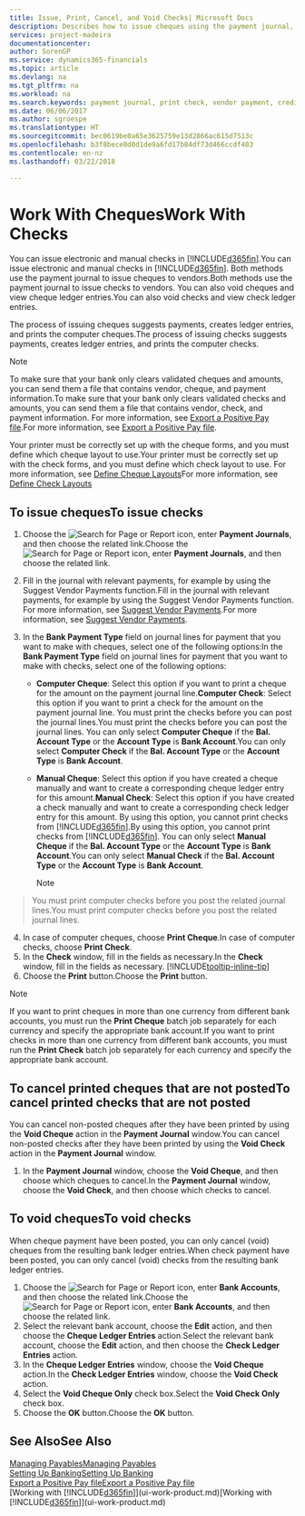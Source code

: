 ```yaml
---
title: Issue, Print, Cancel, and Void Checks| Microsoft Docs
description: Describes how to issue cheques using the payment journal, print cheques, and void or view cheque ledger entries in Finance and Operations, Business edition.
services: project-madeira
documentationcenter: 
author: SorenGP
ms.service: dynamics365-financials
ms.topic: article
ms.devlang: na
ms.tgt_pltfrm: na
ms.workload: na
ms.search.keywords: payment journal, print check, vendor payment, creditor, debt, balance due, AP
ms.date: 06/06/2017
ms.author: sgroespe
ms.translationtype: HT
ms.sourcegitcommit: bec0619be0a65e3625759e13d2866ac615d7513c
ms.openlocfilehash: b3f8bece0d0d1de9a6fd17b84df73d466ccdf403
ms.contentlocale: en-nz
ms.lasthandoff: 03/22/2018

---
```

# <a name="work-with-checks"></a><span data-ttu-id="f4585-103">Work With Cheques</span><span class="sxs-lookup"><span data-stu-id="f4585-103">Work With Checks</span></span>
<span data-ttu-id="f4585-104">You can issue electronic and manual checks in [!INCLUDE[d365fin](includes/d365fin_md.md)].</span><span class="sxs-lookup"><span data-stu-id="f4585-104">You can issue electronic and manual checks in [!INCLUDE[d365fin](includes/d365fin_md.md)].</span></span> <span data-ttu-id="f4585-105">Both methods use the payment journal to issue cheques to vendors.</span><span class="sxs-lookup"><span data-stu-id="f4585-105">Both methods use the payment journal to issue checks to vendors.</span></span> <span data-ttu-id="f4585-106">You can also void cheques and view cheque ledger entries.</span><span class="sxs-lookup"><span data-stu-id="f4585-106">You can also void checks and view check ledger entries.</span></span>

<span data-ttu-id="f4585-107">The process of issuing cheques suggests payments, creates ledger entries, and prints the computer cheques.</span><span class="sxs-lookup"><span data-stu-id="f4585-107">The process of issuing checks suggests payments, creates ledger entries, and prints the computer checks.</span></span>

> [!NOTE]  
>   <span data-ttu-id="f4585-108">To make sure that your bank only clears validated cheques and amounts, you can send them a file that contains vendor, cheque, and payment information.</span><span class="sxs-lookup"><span data-stu-id="f4585-108">To make sure that your bank only clears validated checks and amounts, you can send them a file that contains vendor, check, and payment information.</span></span> <span data-ttu-id="f4585-109">For more information, see [Export a Positive Pay file](finance-how-positive-pay.md).</span><span class="sxs-lookup"><span data-stu-id="f4585-109">For more information, see [Export a Positive Pay file](finance-how-positive-pay.md).</span></span>

<span data-ttu-id="f4585-110">Your printer must be correctly set up with the cheque forms, and you must define which cheque layout to use.</span><span class="sxs-lookup"><span data-stu-id="f4585-110">Your printer must be correctly set up with the check forms, and you must define which check layout to use.</span></span> <span data-ttu-id="f4585-111">For more information, see [Define Cheque Layouts](finance-how-define-check-layouts.md)</span><span class="sxs-lookup"><span data-stu-id="f4585-111">For more information, see [Define Check Layouts](finance-how-define-check-layouts.md)</span></span>

## <a name="to-issue-checks"></a><span data-ttu-id="f4585-112">To issue cheques</span><span class="sxs-lookup"><span data-stu-id="f4585-112">To issue checks</span></span>
1. <span data-ttu-id="f4585-113">Choose the ![Search for Page or Report](media/ui-search/search_small.png "Search for Page or Report icon") icon, enter **Payment Journals**, and then choose the related link.</span><span class="sxs-lookup"><span data-stu-id="f4585-113">Choose the ![Search for Page or Report](media/ui-search/search_small.png "Search for Page or Report icon") icon, enter **Payment Journals**, and then choose the related link.</span></span>
2. <span data-ttu-id="f4585-114">Fill in the journal with relevant payments, for example by using the Suggest Vendor Payments function.</span><span class="sxs-lookup"><span data-stu-id="f4585-114">Fill in the journal with relevant payments, for example by using the Suggest Vendor Payments function.</span></span> <span data-ttu-id="f4585-115">For more information, see [Suggest Vendor Payments](payables-how-suggest-vendor-payments.md).</span><span class="sxs-lookup"><span data-stu-id="f4585-115">For more information, see [Suggest Vendor Payments](payables-how-suggest-vendor-payments.md).</span></span>
3. <span data-ttu-id="f4585-116">In the **Bank Payment Type** field on journal lines for payment that you want to make with cheques, select one of the following options:</span><span class="sxs-lookup"><span data-stu-id="f4585-116">In the **Bank Payment Type** field on journal lines for payment that you want to make with checks, select one of the following options:</span></span>

   * <span data-ttu-id="f4585-117">**Computer Cheque**: Select this option if you want to print a cheque for the amount on the payment journal line.</span><span class="sxs-lookup"><span data-stu-id="f4585-117">**Computer Check**: Select this option if you want to print a check for the amount on the payment journal line.</span></span> <span data-ttu-id="f4585-118">You must print the checks before you can post the journal lines.</span><span class="sxs-lookup"><span data-stu-id="f4585-118">You must print the checks before you can post the journal lines.</span></span> <span data-ttu-id="f4585-119">You can only select **Computer Cheque** if the **Bal. Account Type** or the **Account Type** is **Bank Account**.</span><span class="sxs-lookup"><span data-stu-id="f4585-119">You can only select **Computer Check** if the **Bal. Account Type** or the **Account Type** is **Bank Account**.</span></span>
   * <span data-ttu-id="f4585-120">**Manual Cheque**: Select this option if you have created a cheque manually and want to create a corresponding cheque ledger entry for this amount.</span><span class="sxs-lookup"><span data-stu-id="f4585-120">**Manual Check**: Select this option if you have created a check manually and want to create a corresponding check ledger entry for this amount.</span></span> <span data-ttu-id="f4585-121">By using this option, you cannot print checks from [!INCLUDE[d365fin](includes/d365fin_md.md)].</span><span class="sxs-lookup"><span data-stu-id="f4585-121">By using this option, you cannot print checks from [!INCLUDE[d365fin](includes/d365fin_md.md)].</span></span> <span data-ttu-id="f4585-122">You can only select **Manual Cheque** if the **Bal. Account Type** or the **Account Type** is **Bank Account**.</span><span class="sxs-lookup"><span data-stu-id="f4585-122">You can only select **Manual Check** if the **Bal. Account Type** or the **Account Type** is **Bank Account**.</span></span>

     > [!NOTE]  
>   <span data-ttu-id="f4585-123">You must print computer checks before you post the related journal lines.</span><span class="sxs-lookup"><span data-stu-id="f4585-123">You must print computer checks before you post the related journal lines.</span></span>
4. <span data-ttu-id="f4585-124">In case of computer cheques, choose **Print Cheque**.</span><span class="sxs-lookup"><span data-stu-id="f4585-124">In case of computer checks, choose **Print Check**.</span></span>
5. <span data-ttu-id="f4585-125">In the **Check** window, fill in the fields as necessary.</span><span class="sxs-lookup"><span data-stu-id="f4585-125">In the **Check** window, fill in the fields as necessary.</span></span> [!INCLUDE[tooltip-inline-tip](includes/tooltip-inline-tip_md.md)]
6. <span data-ttu-id="f4585-126">Choose the **Print** button.</span><span class="sxs-lookup"><span data-stu-id="f4585-126">Choose the **Print** button.</span></span>

> [!NOTE]  
>   <span data-ttu-id="f4585-127">If you want to print cheques in more than one currency from different bank accounts, you must run the **Print Cheque** batch job separately for each currency and specify the appropriate bank account.</span><span class="sxs-lookup"><span data-stu-id="f4585-127">If you want to print checks in more than one currency from different bank accounts, you must run the **Print Check** batch job separately for each currency and specify the appropriate bank account.</span></span>

## <a name="to-cancel-printed-checks-that-are-not-posted"></a><span data-ttu-id="f4585-128">To cancel printed cheques that are not posted</span><span class="sxs-lookup"><span data-stu-id="f4585-128">To cancel printed checks that are not posted</span></span>
<span data-ttu-id="f4585-129">You can cancel non-posted cheques after they have been printed by using the **Void Cheque** action in the **Payment Journal** window.</span><span class="sxs-lookup"><span data-stu-id="f4585-129">You can cancel non-posted checks after they have been printed by using the **Void Check** action in the **Payment Journal** window.</span></span>

1. <span data-ttu-id="f4585-130">In the **Payment Journal** window, choose the **Void Cheque**, and then choose which cheques to cancel.</span><span class="sxs-lookup"><span data-stu-id="f4585-130">In the **Payment Journal** window, choose the **Void Check**, and then choose which checks to cancel.</span></span>

## <a name="to-void-checks"></a><span data-ttu-id="f4585-131">To void cheques</span><span class="sxs-lookup"><span data-stu-id="f4585-131">To void checks</span></span>
<span data-ttu-id="f4585-132">When cheque payment have been posted, you can only cancel (void) cheques from the resulting bank ledger entries.</span><span class="sxs-lookup"><span data-stu-id="f4585-132">When check payment have been posted, you can only cancel (void) checks from the resulting bank ledger entries.</span></span>

1. <span data-ttu-id="f4585-133">Choose the ![Search for Page or Report](media/ui-search/search_small.png "Search for Page or Report icon") icon, enter **Bank Accounts**, and then choose the related link.</span><span class="sxs-lookup"><span data-stu-id="f4585-133">Choose the ![Search for Page or Report](media/ui-search/search_small.png "Search for Page or Report icon") icon, enter **Bank Accounts**, and then choose the related link.</span></span>
2. <span data-ttu-id="f4585-134">Select the relevant bank account, choose the **Edit** action, and then choose the **Cheque Ledger Entries** action.</span><span class="sxs-lookup"><span data-stu-id="f4585-134">Select the relevant bank account, choose the **Edit** action, and then choose the **Check Ledger Entries** action.</span></span>
3. <span data-ttu-id="f4585-135">In the **Cheque Ledger Entries** window, choose the **Void Cheque** action.</span><span class="sxs-lookup"><span data-stu-id="f4585-135">In the **Check Ledger Entries** window, choose the **Void Check** action.</span></span>
4. <span data-ttu-id="f4585-136">Select the **Void Cheque Only** check box.</span><span class="sxs-lookup"><span data-stu-id="f4585-136">Select the **Void Check Only** check box.</span></span>
5. <span data-ttu-id="f4585-137">Choose the **OK** button.</span><span class="sxs-lookup"><span data-stu-id="f4585-137">Choose the **OK** button.</span></span>

## <a name="see-also"></a><span data-ttu-id="f4585-138">See Also</span><span class="sxs-lookup"><span data-stu-id="f4585-138">See Also</span></span>
[<span data-ttu-id="f4585-139">Managing Payables</span><span class="sxs-lookup"><span data-stu-id="f4585-139">Managing Payables</span></span>](payables-manage-payables.md)  
[<span data-ttu-id="f4585-140">Setting Up Banking</span><span class="sxs-lookup"><span data-stu-id="f4585-140">Setting Up Banking</span></span>](bank-setup-banking.md)  
[<span data-ttu-id="f4585-141">Export a Positive Pay file</span><span class="sxs-lookup"><span data-stu-id="f4585-141">Export a Positive Pay file</span></span>](finance-how-positive-pay.md)  
<span data-ttu-id="f4585-142">[Working with [!INCLUDE[d365fin](includes/d365fin_md.md)]](ui-work-product.md)</span><span class="sxs-lookup"><span data-stu-id="f4585-142">[Working with [!INCLUDE[d365fin](includes/d365fin_md.md)]](ui-work-product.md)</span></span>  

